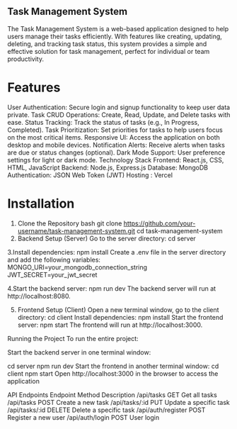 ## Task Management System 
The Task Management System is a web-based application designed to help users manage their tasks efficiently. With features like creating, updating, deleting, and tracking task status, this system provides a simple and effective solution for task management, perfect for individual or team productivity.

# Features
User Authentication: Secure login and signup functionality to keep user data private.
Task CRUD Operations: Create, Read, Update, and Delete tasks with ease.
Status Tracking: Track the status of tasks (e.g., In Progress, Completed).
Task Prioritization: Set priorities for tasks to help users focus on the most critical items.
Responsive UI: Access the application on both desktop and mobile devices.
Notification Alerts: Receive alerts when tasks are due or status changes (optional).
Dark Mode Support: User preference settings for light or dark mode.
Technology Stack
Frontend: React.js, CSS, HTML, JavaScript
Backend: Node.js, Express.js
Database: MongoDB
Authentication: JSON Web Token (JWT)
Hosting : Vercel
# Installation
1. Clone the Repository
bash
git clone https://github.com/your-username/task-management-system.git
cd task-management-system
2. Backend Setup (Server)
Go to the server directory:
cd server

3.Install dependencies:
npm install
Create a .env file in the server directory and add the following variables:
MONGO_URI=your_mongodb_connection_string
JWT_SECRET=your_jwt_secret

4.Start the backend server:
npm run dev
The backend server will run at http://localhost:8080.

5. Frontend Setup (Client)
Open a new terminal window, go to the client directory:
cd client
Install dependencies:
npm install
Start the frontend server:
npm start
The frontend will run at http://localhost:3000.

Running the Project
To run the entire project:

Start the backend server in one terminal window:

cd server
npm run dev
Start the frontend in another terminal window:
cd client
npm start
Open http://localhost:3000 in the browser to access the application

API Endpoints
Endpoint	Method	Description
/api/tasks	GET	Get all tasks
/api/tasks	POST	Create a new task
/api/tasks/:id	PUT	Update a specific task
/api/tasks/:id	DELETE	Delete a specific task
/api/auth/register	POST	Register a new user
/api/auth/login	POST	User login

